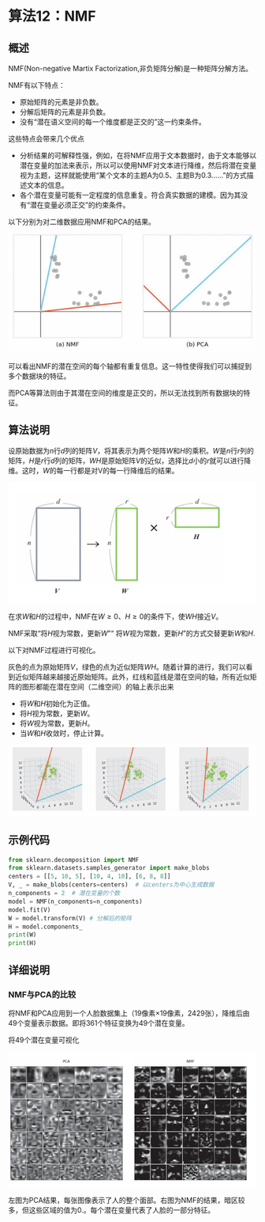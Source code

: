 # 算法12：NMF

## 概述

NMF(Non-negative Martix Factorization,非负矩阵分解)是一种矩阵分解方法。

NMF有以下特点：

*  原始矩阵的元素是非负数。
*  分解后矩阵的元素是非负数。
*  没有“潜在语义空间的每一个维度都是正交的”这一约束条件。

这些特点会带来几个优点

* 分析结果的可解释性强，例如，在将NMF应用于文本数据时，由于文本能够以潜在变量的加法来表示，所以可以使用NMF对文本进行降维，然后将潜在变量视为主题，这样就能使用“某个文本的主题A为0.5、主题B为0.3……”的方式描述文本的信息。
* 各个潜在变量可能有一定程度的信息重复。符合真实数据的建模。因为其没有“潜在变量必须正交”的约束条件。

以下分别为对二维数据应用NMF和PCA的结果。

![1.png](images/1.png)

可以看出NMF的潜在空间的每个轴都有重复信息。这一特性使得我们可以捕捉到多个数据块的特征。

而PCA等算法则由于其潜在空间的维度是正交的，所以无法找到所有数据块的特征。

## 算法说明

设原始数据为$n$行$d$列的矩阵$V$，将其表示为两个矩阵$W$和$H$的乘积。$W$是$n$行$r$列的矩阵，$H$是$r$行$d$列的矩阵，$WH$是原始矩阵$V$的近似，选择比$d$小的$r$就可以进行降维。这时，$W$的每一行都是对V的每一行降维后的结果。

![1.png](images/2.png)

在求$W$和$H$的过程中，NMF在$W ≥ 0、H ≥ 0$的条件下，使$WH$接近$V$。

NMF采取“将$H$视为常数，更新$W$”“ 将$W$视为常数，更新$H$”的方式交替更新$W$和$H$.

以下对NMF过程进行可视化。

灰色的点为原始矩阵$V$，绿色的点为近似矩阵$WH$。随着计算的进行，我们可以看到近似矩阵越来越接近原始矩阵。此外，红线和蓝线是潜在空间的轴，所有近似矩阵的图形都能在潜在空间（二维空间）的轴上表示出来

*  将$W$和$H$初始化为正值。
*  将$H$视为常数，更新$W$。
*  将$W$视为常数，更新$H$。
*  当$W$和$H$收敛时，停止计算。
  
![1.png](images/3.png)

## 示例代码

``` python
from sklearn.decomposition import NMF
from sklearn.datasets.samples_generator import make_blobs
centers = [[5, 10, 5], [10, 4, 10], [6, 8, 8]]
V, _ = make_blobs(centers=centers)  # 以centers为中心生成数据
n_components = 2  # 潜在变量的个数
model = NMF(n_components=n_components)
model.fit(V)
W = model.transform(V) # 分解后的矩阵
H = model.components_
print(W)
print(H)
```

## 详细说明

### NMF与PCA的比较

将NMF和PCA应用到一个人脸数据集上（19像素×19像素，2429张），降维后由49个变量表示数据。即将361个特征变换为49个潜在变量。

将49个潜在变量可视化

![1.png](images/4.png)

左图为PCA结果，每张图像表示了人的整个面部。右图为NMF的结果，暗区较多，但这些区域的值为0.。每个潜在变量代表了人脸的一部分特征。